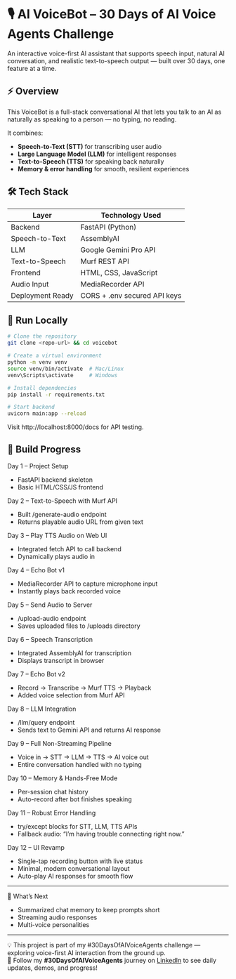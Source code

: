 # 🎙️ AI VoiceBot – 30 Days of AI Voice Agents Challenge 

An interactive voice-first AI assistant that supports speech input, natural AI conversation, and realistic text-to-speech output — built over 30 days, one feature at a time.


## ⚡ Overview

This VoiceBot is a full-stack conversational AI that lets you talk to an AI as naturally as speaking to a person — no typing, no reading.  

It combines:

- **Speech-to-Text (STT)** for transcribing user audio  
- **Large Language Model (LLM)** for intelligent responses  
- **Text-to-Speech (TTS)** for speaking back naturally  
- **Memory & error handling** for smooth, resilient experiences  



## 🛠 Tech Stack

| Layer             | Technology Used               |
|------------------|-------------------------------|
| Backend           | FastAPI (Python)              |
| Speech-to-Text    | AssemblyAI                    |
| LLM               | Google Gemini Pro API         |
| Text-to-Speech    | Murf REST API                 |
| Frontend          | HTML, CSS, JavaScript         |
| Audio Input       | MediaRecorder API             |
| Deployment Ready  | CORS + .env secured API keys  |



## 🚀 Run Locally

```bash
# Clone the repository
git clone <repo-url> && cd voicebot

# Create a virtual environment
python -m venv venv
source venv/bin/activate  # Mac/Linux
venv\Scripts\activate     # Windows

# Install dependencies
pip install -r requirements.txt

# Start backend
uvicorn main:app --reload
```

Visit http://localhost:8000/docs for API testing.

## 📅 Build Progress  

Day 1 – Project Setup  
- FastAPI backend skeleton  
- Basic HTML/CSS/JS frontend

Day 2 – Text-to-Speech with Murf API  
- Built /generate-audio endpoint  
- Returns playable audio URL from given text  

Day 3 – Play TTS Audio on Web UI  
- Integrated fetch API to call backend  
- Dynamically plays audio in <audio> element  

Day 4 – Echo Bot v1  
- MediaRecorder API to capture microphone input  
- Instantly plays back recorded voice  

Day 5 – Send Audio to Server  
- /upload-audio endpoint  
- Saves uploaded files to /uploads directory  

Day 6 – Speech Transcription  
- Integrated AssemblyAI for transcription  
- Displays transcript in browser  

Day 7 – Echo Bot v2  
- Record → Transcribe → Murf TTS → Playback  
- Added voice selection from Murf API  

Day 8 – LLM Integration  
- /llm/query endpoint  
- Sends text to Gemini API and returns AI response  

Day 9 – Full Non-Streaming Pipeline  
- Voice in → STT → LLM → TTS → AI voice out  
- Entire conversation handled with no typing  

Day 10 – Memory & Hands-Free Mode  
- Per-session chat history  
- Auto-record after bot finishes speaking  

Day 11 – Robust Error Handling  
- try/except blocks for STT, LLM, TTS APIs  
- Fallback audio: “I’m having trouble connecting right now.”  

Day 12 – UI Revamp  
- Single-tap recording button with live status  
- Minimal, modern conversational layout  
- Auto-play AI responses for smooth flow  

---

🎯 What’s Next  
- Summarized chat memory to keep prompts short  
- Streaming audio responses  
- Multi-voice personalities  
---
💡 This project is part of my #30DaysOfAIVoiceAgents challenge — exploring voice-first AI interaction from the ground up.  
💬 Follow my **#30DaysOfAIVoiceAgents** journey on [LinkedIn](https://www.linkedin.com/in/shravya-s/) to see daily updates, demos, and progress!

